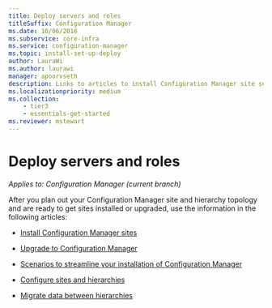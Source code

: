 ```yaml
---
title: Deploy servers and roles
titleSuffix: Configuration Manager
ms.date: 10/06/2016
ms.subservice: core-infra
ms.service: configuration-manager
ms.topic: install-set-up-deploy
author: LauraWi
ms.author: laurawi
manager: apoorvseth
description: Links to articles to install Configuration Manager site servers and roles.
ms.localizationpriority: medium
ms.collection:
    - tier3
    - essentials-get-started
ms.reviewer: mstewart
---
```


# Deploy servers and roles

*Applies to: Configuration Manager (current branch)*

After you plan out your Configuration Manager site and hierarchy topology and are ready to get sites installed or upgraded, use the information in the following articles:

- [Install Configuration Manager sites](install/installing-sites.md)

- [Upgrade to Configuration Manager](install/upgrade-to-configuration-manager.md)

- [Scenarios to streamline your installation of Configuration Manager](install/scenarios-to-streamline-your-installation.md)

- [Configure sites and hierarchies](configure/configure-sites-and-hierarchies.md)

- [Migrate data between hierarchies](../../migration/migrate-data-between-hierarchies.md)
